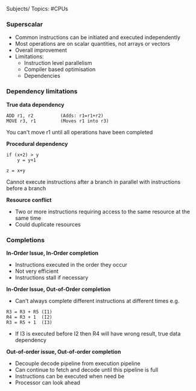 Subjects/ Topics: #CPUs 

### Superscalar

- Common instructions can be initiated and executed independently 
- Most operations are on scalar quantities, not arrays or vectors
- Overall improvement
- Limitations:
	- Instruction level parallelism
	- Compiler based optimisation
	- Dependencies

### Dependency limitations

**True data dependency**
```
ADD r1, r2          (Adds: r1=r1+r2)
MOVE r3, r1         (Moves r1 into r3)
```
You can't move r1 until all operations have been completed

**Procedural dependency**
```
if (x+2) > y
	y = y+1

z = x+y
```
Cannot execute instructions after a branch in parallel with instructions before a branch

**Resource conflict**

- Two or more instructions requiring access to the same resource at the same time
- Could duplicate resources


### Completions

**In-Order Issue, In-Order completion**
- Instructions executed in the order they occur
- Not very efficient
- Instructions stall if necessary

**In-Order Issue, Out-of-Order completion**
- Can't always complete different instructions at different times e.g.
```
R3 = R3 + R5 (I1)
R4 = R3 + 1  (I2)
R3 = R5 + 1  (I3)
```
- If I3 is executed before I2 then R4 will have wrong result, true data dependency

**Out-of-order issue, Out-of-order completion**

- Decouple decode pipeline from execution pipeline
- Can continue to fetch and decode until this pipeline is full
- Instructions can be executed when need be
- Processor can look ahead

